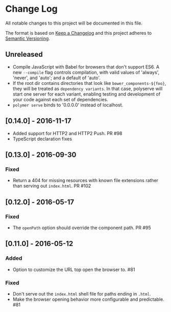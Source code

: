 # Change Log

All notable changes to this project will be documented in this file.

The format is based on [Keep a Changelog](http://keepachangelog.com/)
and this project adheres to [Semantic Versioning](http://semver.org/).

## Unreleased

* Compile JavaScript with Babel for browsers that don't support ES6. A new
`--compile` flag controls compilation, with valid values of 'always', 'never',
and 'auto'; and a default of 'auto'.
* If the root dir contains directories that look like `bower_components-${foo}`, they will be treated as `dependency variants`. In that case, polyserve will start one server for each variant, enabling testing and development of your code against each set of dependencies.
* `polymer serve` binds to '0.0.0.0' instead of localhost.

## [0.14.0] - 2016-11-17

* Added support for HTTP2 and HTTP2 Push. PR #98
* TypeScript declaration fixes

## [0.13.0] - 2016-09-30

### Fixed
* Return a 404 for missing resources with known file extensions rather than serving out `index.html`. PR #102

## [0.12.0] - 2016-05-17

### Fixed
* The `openPath` option should override the component path. PR #95

## [0.11.0] - 2016-05-12

### Added
* Option to customize the URL top open the browser to. #81

### Fixed
* Don't serve out the `index.html` shell file for paths ending in `.html`.
* Make the browser opening behavior more configurable and predictable. #81

